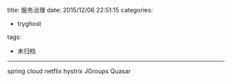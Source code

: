 title: 服务治理
date: 2015/12/06 22:51:15
categories:
 - tryghost

tags:
 - 未归档 



---

spring cloud netflix
hystrix
JGroups
Quasar



